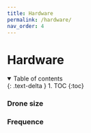 ```yaml
---
title: Hardware
permalink: /hardware/
nav_order: 4
---
```


# Hardware

<details open markdown="block">
  <summary>
    Table of contents
  </summary>
  {: .text-delta }
1. TOC
{:toc}
</details>


### Drone size



### Frequence

